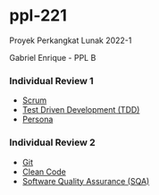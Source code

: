 # ppl-221

Proyek Perkangkat Lunak 2022-1

Gabriel Enrique - PPL B

### Individual Review 1
 - [Scrum](https://gabriel-enrique.github.io/ppl-221/ir-1/scrum)
 - [Test Driven Development (TDD)](https://gabriel-enrique.github.io/ppl-221/ir-1/tdd)
 - [Persona](https://gabriel-enrique.github.io/ppl-221/ir-1/persona)

### Individual Review 2
 - [Git](https://gabriel-enrique.github.io/ppl-221/ir-2/git)
 - [Clean Code](https://gabriel-enrique.github.io/ppl-221/ir-2/clean-code)
 - [Software Quality Assurance (SQA)](https://gabriel-enrique.github.io/ppl-221/ir-2/sqa)
